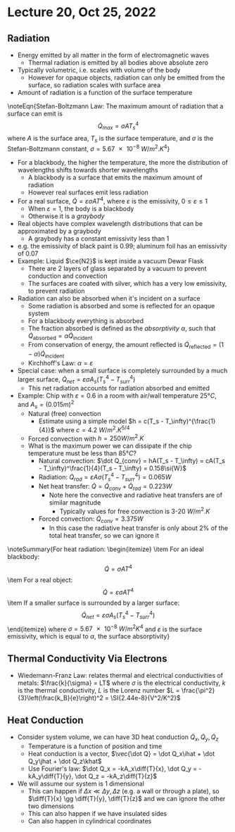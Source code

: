 # Lecture 20, Oct 25, 2022

## Radiation

* Energy emitted by all matter in the form of electromagnetic waves
	* Thermal radiation is emitted by all bodies above absolute zero
* Typically volumetric, i.e. scales with volume of the body
	* However for opaque objects, radiation can only be emitted from the surface, so radiation scales with surface area
* Amount of radiation is a function of the surface temperature

\noteEqn{Stefan-Boltzmann Law: The maximum amount of radiation that a surface can emit is $$\dot Q_{max} = \sigma AT_s^4$$ where $A$ is the surface area, $T_s$ is the surface temperature, and $\sigma$ is the Stefan-Boltzmann constant, $\sigma = \SI{5.67e-8}{W/m^2.K^4}$}

* For a blackbody, the higher the temperature, the more the distribution of wavelengths shifts towards shorter wavelengths
	* A blackbody is a surface that emits the maximum amount of radiation
	* However real surfaces emit less radiation
* For a real surface, $\dot Q = \varepsilon\sigma AT^4$, where $\varepsilon$ is the emissivity, $0 \leq \varepsilon \leq 1$
	* When $\varepsilon = 1$, the body is a blackbody
	* Otherwise it is a *graybody*
* Real objects have complex wavelength distributions that can be approximated by a graybody
	* A graybody has a constant emissivity less than 1
* e.g. the emissivity of black paint is $0.99$; aluminum foil has an emissivity of $0.07$
* Example: Liquid $\ce{N2}$ is kept inside a vacuum Dewar Flask
	* There are 2 layers of glass separated by a vacuum to prevent conduction and convection
	* The surfaces are coated with silver, which has a very low emissivity, to prevent radiation
* Radiation can also be absorbed when it's incident on a surface
	* Some radiation is absorbed and some is reflected for an opaque system
	* For a blackbody everything is absorbed
	* The fraction absorbed is defined as the *absorptivity* $\alpha$, such that $\dot Q_{\text{absorbed}} = \alpha\dot Q_{\text{incident}}$
	* From conservation of energy, the amount reflected is $\dot Q_{\text{reflected}} = (1 - \alpha)\dot Q_{\text{incident}}$
	* Kirchhoff's Law: $\alpha = \varepsilon$
* Special case: when a small surface is completely surrounded by a much larger surface, $\dot Q_{net} = \varepsilon\sigma A_s(T_s^4 - T_{surr}^4)$
	* This net radiation accounts for radiation absorbed and emitted
* Example: Chip with $\varepsilon = 0.6$ in a room with air/wall temperature $25\si{\degree C}$, and $A_s = (0.015\si{m})^2$
	* Natural (free) convection
		* Estimate using a simple model $h = c(T_s - T_\infty)^{\frac{1}{4}}$ where $c = \SI{4.2}{W/m^2.K^{5/4}}$
	* Forced convection with $h = 250\si{W/m^2.K}$
	* What is the maximum power we can dissipate if the chip temperature must be less than $85\si{\degree C}$?
		* Natural convection: $\dot Q_{conv} = hA(T_s - T_\infty) = cA(T_s - T_\infty)^\frac{1}{4}(T_s - T_\infty) = 0.158\si{W}$
		* Radiation: $\dot Q_{rad} = \varepsilon A\sigma(T_s^4 - T_{surr}^4) = 0.065\si{W}$
		* Net heat transfer: $\dot Q = \dot Q_{conv} + \dot Q_{rad} = 0.223\si{W}$
			* Note here the convective and radiative heat transfers are of similar magnitude
				* Typically values for free convection is 3-20 $\si{W/m^2.K}$
		* Forced convection: $\dot Q_{conv} = 3.375\si{W}$
			* In this case the radiative heat transfer is only about $2\%$ of the total heat transfer, so we can ignore it

\noteSummary{For heat radiation:
\begin{itemize}
	\item For an ideal blackbody: $$\dot Q = \sigma AT^4$$
	\item For a real object: $$\dot Q = \varepsilon\sigma AT^4$$
	\item If a smaller surface is surrounded by a larger surface: $$\dot Q_{net} = \varepsilon\sigma A_s(T_s^4 - T_{surr}^4)$$
\end{itemize}
where $\sigma = \SI{5.67e-8}{W/m^2K^4}$ and $\varepsilon$ is the surface emissivity, which is equal to $\alpha$, the surface absorptivity}

## Thermal Conductivity Via Electrons

* Wiedemann-Franz Law: relates thermal and electrical conductivities of metals: $\frac{k}{\sigma} = LT$ where $\sigma$ is the electrical conductivity, $k$ is the thermal conductivity, $L$ is the Lorenz number $L = \frac{\pi^2}{3}\left(\frac{k_B}{e}\right)^2 = \SI{2.44e-8}{V^2/K^2}$

## Heat Conduction

* Consider system volume, we can have 3D heat conduction $\dot Q_x, \dot Q_y, \dot Q_z$
	* Temperature is a function of position and time
	* Heat conduction is a vector, $\vec{\dot Q} = \dot Q_x\ihat + \dot Q_y\jhat + \dot Q_z\khat$
	* Use Fourier's law: $\dot Q_x = -kA_x\diff{T}{x}, \dot Q_y = -kA_y\diff{T}{y}, \dot Q_z = -kA_z\diff{T}{z}$
* We will assume our system is 1 dimensional
	* This can happen if $\Delta x \ll \Delta y, \Delta z$ (e.g. a wall or through a plate), so $\diff{T}{x} \gg \diff{T}{y}, \diff{T}{z}$ and we can ignore the other two dimensions
	* This can also happen if we have insulated sides
	* Can also happen in cylindrical coordinates

